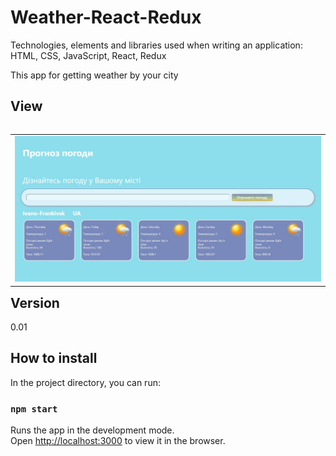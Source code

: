 # Weather-React-Redux

Technologies, elements and libraries used when writing an application:
HTML, CSS, JavaScript, React, Redux

This app for getting weather by your city

## View
<table align="left" width="100%">
  <tbody>
    <tr>
      <td colspan="1"> <img src="./src/img/screnshot.jpg" alt="screenshot"/> </td>
  </tbody>
</table>

## Version
0.01

## How to install
In the project directory, you can run:
### `npm start`

Runs the app in the development mode.<br>
Open [http://localhost:3000](http://localhost:3000) to view it in the browser.
